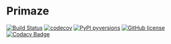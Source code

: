 # Primaze

[![Build Status](https://travis-ci.com/TechnocultureResearch/Primaze.svg?branch=dev)](https://travis-ci.com/TechnocultureResearch/Primaze) 
[![codecov](https://codecov.io/gh/TechnocultureResearch/Primaze/branch/dev/graph/badge.svg?token=0LHY3SMKE8)](https://codecov.io/gh/TechnocultureResearch/Primaze/branch/dev/)
[![PyPI pyversions](https://img.shields.io/badge/pypi-0.0.1-yellow)](https://test.pypi.org/project/Primaze/)
[![GitHub license](https://img.shields.io/badge/license-GNU%20AGPL%20v3-orange)](https://github.com/TechnocultureResearch/Primaze/blob/dev/LICENSE)
[![Codacy Badge](https://app.codacy.com/project/badge/Grade/f3b4b293d73e428987d48d98476c8901)](https://www.codacy.com/gh/TechnocultureResearch/Primaze/dashboard?utm_source=github.com&amp;utm_medium=referral&amp;utm_content=TechnocultureResearch/Primaze&amp;utm_campaign=Badge_Grade)

